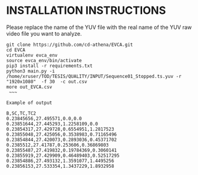 INSTALLATION INSTRUCTIONS
===========================================
Please replace the name of the YUV file with the real name of the YUV raw video file you want to analyze.

   ~~~shell
git clone https://github.com/cd-athena/EVCA.git  
cd EVCA  
virtualenv evca_env  
source evca_env/bin/activate  
pip3 install -r requirements.txt   
python3 main.py -i /home/xruser/TOD/TESIS/QUALITY/INPUT/Sequence01_Stopped.ts.yuv -r "1920x1080"  -f 30  -c out.csv   
more out_EVCA.csv  
    ~~~

Example of output 

B,SC,TC,TC2  
0.23845656,27.495571,0.0,0.0  
0.23851644,27.445293,1.2258109,0.0  
0.23854317,27.429728,0.6554951,1.2817523  
0.23855048,27.425056,0.3538983,0.71165496  
0.23854844,27.420073,0.2893036,0.45371702  
0.2385512,27.41787,0.253606,0.36869803  
0.23855487,27.419832,0.19784369,0.3060141  
0.23855919,27.429909,0.46489403,0.52517295  
0.23854886,27.493132,1.3591077,1.4495256  
0.23856153,27.533354,1.3437229,1.8932958
